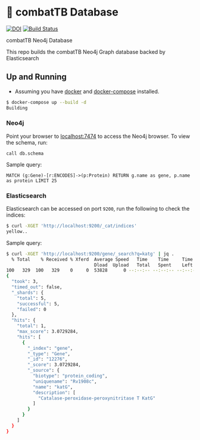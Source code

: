 # :whale: combatTB Database


[![DOI](https://zenodo.org/badge/DOI/10.5281/zenodo.1228045.svg)](https://doi.org/10.5281/zenodo.1228045) [![Build Status](https://travis-ci.org/COMBAT-TB/neo4j_db.svg?branch=master)](https://travis-ci.org/COMBAT-TB/neo4j_db)

combatTB Neo4j Database

This repo builds the combatTB Neo4j Graph database backed by Elasticsearch

## Up and Running

* Assuming you have [docker](https://www.docker.com/) and [docker-compose](https://docs.docker.com/compose/overview/) installed.

```sh
$ docker-compose up --build -d
Building
```

### Neo4j

Point your browser to [localhost:7474](http://0.0.0.0:7474) to access the Neo4j browser.
To view the schema, run:

```
call db.schema
```

Sample query:

```
MATCH (g:Gene)-[r:ENCODES]->(p:Protein) RETURN g.name as gene, p.name as protein LIMIT 25
```

### Elasticsearch

Elasticsearch can be accessed on port `9200`, run the following to check the indices:

```sh
$ curl -XGET 'http://localhost:9200/_cat/indices'
yellow..
```

Sample query:

```sh
$ curl -XGET 'http://localhost:9200/gene/_search?q=katg' | jq .
  % Total    % Received % Xferd  Average Speed   Time    Time     Time  Current
                                 Dload  Upload   Total   Spent    Left  Speed
100   329  100   329    0     0  53828      0 --:--:-- --:--:-- --:--:-- 54833
{
  "took": 3,
  "timed_out": false,
  "_shards": {
    "total": 5,
    "successful": 5,
    "failed": 0
  },
  "hits": {
    "total": 1,
    "max_score": 3.0729284,
    "hits": [
      {
        "_index": "gene",
        "_type": "Gene",
        "_id": "12276",
        "_score": 3.0729284,
        "_source": {
          "biotype": "protein_coding",
          "uniquename": "Rv1908c",
          "name": "katG",
          "description": [
            "Catalase-peroxidase-peroxynitritase T KatG"
          ]
        }
      }
    ]
  }
}


```
